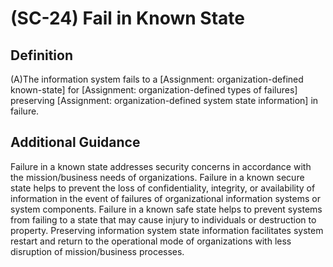 
# (SC-24) Fail in Known State

## Definition

(A)The information system fails to a [Assignment: organization-defined known-state] for [Assignment: organization-defined types of failures] preserving [Assignment: organization-defined system state information] in failure.

## Additional Guidance

Failure in a known state addresses security concerns in accordance with the mission/business needs of organizations. Failure in a known secure state helps to prevent the loss of confidentiality, integrity, or availability of information in the event of failures of organizational information systems or system components. Failure in a known safe state helps to prevent systems from failing to a state that may cause injury to individuals or destruction to property. Preserving information system state information facilitates system restart and return to the operational mode of organizations with less disruption of mission/business processes.
